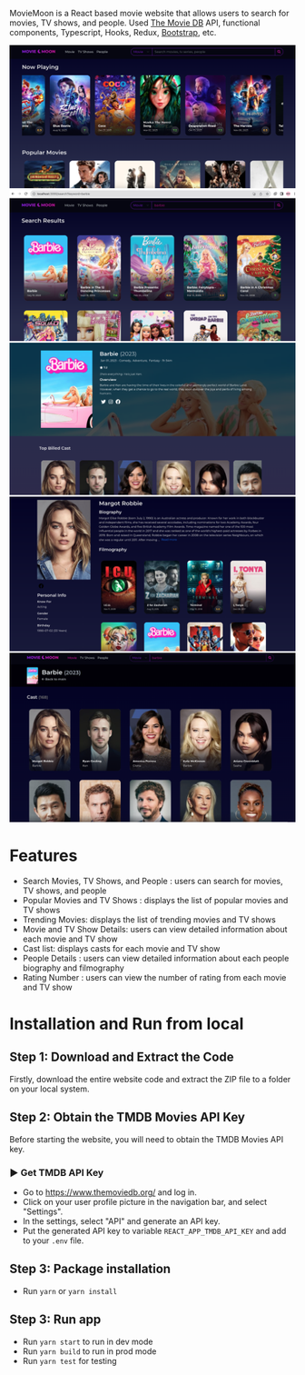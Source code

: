 MovieMoon is a React based movie website that allows users to search for movies, TV shows, and people.
Used [The Movie DB](https://www.themoviedb.org/) API, functional components, Typescript, Hooks, Redux, [Bootstrap](https://getbootstrap.com/), etc.

![image1](./screenshots/moviemoon1.png)
![image2](./screenshots/moviemoon2.png)
![image3](./screenshots/moviemoon3.png)
![image4](./screenshots/moviemoon4.png)
![image5](./screenshots/moviemoon5.png)

# Features
- Search Movies, TV Shows, and People : users can search for movies, TV shows, and people
- Popular Movies and TV Shows : displays the list of popular movies and TV shows
- Trending Movies: displays the list of trending movies and TV shows
- Movie and TV Show Details: users can view detailed information about each movie and TV show
- Cast list: displays casts for each movie and TV show
- People Details : users can view detailed information about each people biography and filmography
- Rating Number : users can view the number of rating from each movie and TV show

# Installation and Run from local

## Step 1: Download and Extract the Code

Firstly, download the entire website code and extract the ZIP file to a folder on your local system.

## Step 2: Obtain the TMDB Movies API Key

Before starting the website, you will need to obtain the TMDB Movies API key. 

### ▶️ Get TMDB API Key 

- Go to https://www.themoviedb.org/ and log in.
- Click on your user profile picture in the navigation bar, and select "Settings".
- In the settings, select "API" and generate an API key.
- Put the generated API key to variable `REACT_APP_TMDB_API_KEY` and add to your `.env` file.

## Step 3: Package installation

- Run `yarn` or `yarn install`

## Step 3: Run app

- Run `yarn start` to run in dev mode
- Run `yarn build` to run in prod mode
- Run `yarn test` for testing

